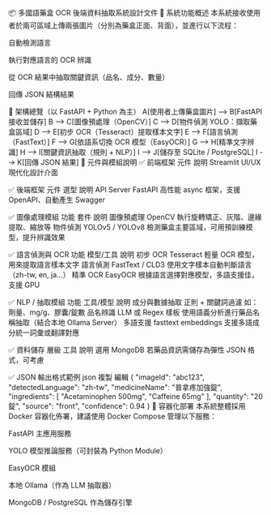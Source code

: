 📦 多國語藥盒 OCR 後端資料抽取系統設計文件
🧩 系統功能概述
本系統接收使用者於兩可區域上傳兩張圖片（分別為藥盒正面、背面），並進行以下流程：

自動檢測語言

執行對應語言的 OCR 辨識

從 OCR 結果中抽取關鍵資訊（品名、成分、數量）

回傳 JSON 結構結果

🧱 架構總覽（以 FastAPI + Python 為主）
A[使用者上傳藥盒圖片] --> B[FastAPI 接收並儲存]
B --> C[圖像預處理（OpenCV）]
C --> D[物件偵測 YOLO：擷取藥盒區域]
D --> E[初步 OCR（Tesseract）提取樣本文字]
E --> F[語言偵測（FastText）]
F --> G[依語系切換 OCR 模型（EasyOCR）]
G --> H[精準文字辨識]
H --> I[關鍵資訊抽取（規則 + NLP）]
I --> J[儲存至 SQLite / PostgreSQL]
I --> K[回傳 JSON 結果]
🧰 元件與模組說明
✅ 前端框架
元件	說明
Streamlit	UI/UX 現代化設計介面

✅ 後端框架
元件	選型	說明
API Server	FastAPI	高性能 async 框架，支援 OpenAPI、自動產生 Swagger

✅ 圖像處理模組
功能	套件	說明
圖像預處理	OpenCV	執行旋轉矯正、灰階、邊緣提取、縮放等
物件偵測	YOLOv5 / YOLOv8	檢測藥盒主要區域，可用預訓練模型，提升辨識效果

✅ 語言偵測與 OCR
功能	模型/工具	說明
初步 OCR	Tesseract	輕量 OCR 模型，用來提取語言樣本文字
語言偵測	FastText / CLD3	使用文字樣本自動判斷語言（zh-tw, en, ja...）
精準 OCR	EasyOCR	根據語言選擇對應模型，多語支援佳，支援 GPU

✅ NLP / 抽取模組
功能	工具/模型	說明
成分與數據抽取	正則 + 關鍵詞過濾	如：劑量、mg/g、膠囊/錠數
品名辨識	LLM 或 Regex 樣板	使用語義分析進行藥品名稱抽取（結合本地 Ollama Server）
多語支援	fasttext embeddings	支援多語成分統一詞彙或翻譯對應

✅ 資料儲存
層級	工具	說明
選用	MongoDB	若藥品資訊需儲存為彈性 JSON 格式，可考慮

✅ JSON 輸出格式範例
json
複製
編輯
{
  "imageId": "abc123",
  "detectedLanguage": "zh-tw",
  "medicineName": "普拿疼加強錠",
  "ingredients": [
    "Acetaminophen 500mg",
    "Caffeine 65mg"
  ],
  "quantity": "20 錠",
  "source": "front",
  "confidence": 0.94
}
🐳 容器化部署
本系統整體採用 Docker 容器化佈署，建議使用 Docker Compose 管理以下服務：

FastAPI 主應用服務

YOLO 模型推論服務（可封裝為 Python Module）

EasyOCR 模組

本地 Ollama（作為 LLM 抽取器）

MongoDB / PostgreSQL 作為儲存引擎

